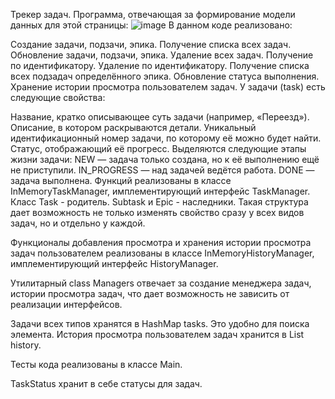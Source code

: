 Трекер задач.
Программа, отвечающая за формирование модели данных для этой страницы:
![image](https://user-images.githubusercontent.com/118910569/230314134-f7e8c694-c3aa-426d-bfa9-4b72030ca335.png)
В данном коде реализовано:

Создание задачи, подзачи, эпика.
Получение списка всех задач.
Обновление задачи, подзачи, эпика.
Удаление всех задач.
Получение по идентификатору.
Удаление по идентификатору.
Получение списка всех подзадач определённого эпика.
Обновление статуса выполнения.
Хранение истории просмотра пользователем задач.
У задачи (task) есть следующие свойства:

Название, кратко описывающее суть задачи (например, «Переезд»).
Описание, в котором раскрываются детали.
Уникальный идентификационный номер задачи, по которому её можно будет найти.
Статус, отображающий её прогресс. Выделяются следующие этапы жизни задачи:
NEW — задача только создана, но к её выполнению ещё не приступили.
IN_PROGRESS — над задачей ведётся работа.
DONE — задача выполнена.
Функций реализованы в классе InMemoryTaskManager, имплементирующий интерфейс TaskManager. Класс Task - родитель. Subtask и Epic - наследники. Такая структура дает возможность не только изменять свойство сразу у всех видов задач, но и отдельно у каждой.

Функционалы добавления просмотра и хранения истории просмотра задач пользователем реализованы в классе InMemoryHistoryManager, имплементирующий интерфейс HistoryManager.

Утилитарный class Managers отвечает за создание менеджера задач, истории просмотра задач, что дает возможность не зависить от реализации интерфейсов.

Задачи всех типов хранятся в HashMap tasks. Это удобно для поиска элемента. История просмотра пользователем задач хранится в List history.

Тесты кода реализованы в классе Main.

TaskStatus хранит в себе статусы для задач.
